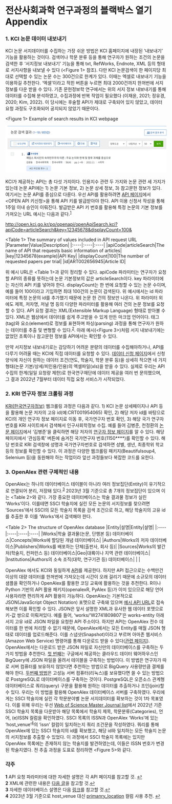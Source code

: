 # 전산사회과학 연구과정의 블랙박스 열기 Appendix

 ### 1. KCI 논문 데이터 내보내기
 KCI 논문 서지데이터를 수집하는 가장 쉬운 방법은 KCI 홈페이지에 내장된 ‘내보내기’ 기능을 활용하는 것이다. 검색어나 학문 분류 등을 통해 연구자가 원하는 조건의 논문을 검색한 후 ‘서지정보 내보내기’ 기능을 통해 txt, RefWorks, Endnote, XML 등의 형태로 서지사항을 내보낼 수 있다 (<Figure 1> 참조). 다만  KCI 논문검색이 한 페이지당 최대로 선택할 수 있는 논문 수는 300건으로 한계가 있다. 이때는 엑셀로 내보내기 기능을 이용하길 추천한다. ‘엑셀’이라고 적힌 버튼을 누르면 최대 2000건까지 한꺼번에 서지 정보를 다운 받을 수 있다. 기존 문헌정보학 연구에서는 위의 서지 정보 내보내기를 통해 데이터를 수집해 분석하였고, 수집과정에 반복 작업이 필요했다 (이재윤, 2021; 정유경, 2020; Kim, 2022). 이 당시에는 후술할 API가 제대로 구축되어 있지 않았고, 데이터 요청 과정도 구조화되어 공지되지 않았기 때문이다.

\<Figure 1\> Example of search results in KCI webpage

![Figure 1](github_figures/image01.png)

 KCI가 제공하는 API는 총 다섯 가지이다. 인용지수 관련 두 가지와 논문 관련 세 가지가 있는데 논문 API에는 1) 논문 기본 정보, 2) 논문 상세 정보, 3) 참고문헌 정보가 있다. 여기서는 논문 API를 중심으로 다룬다. 우선 API를 활용하려면 [API 페이지](https://www.kci.go.kr/kciportal/po/openapi/openApiList.kci)에서 <OPEN API 키신청>을 통해 API 키를 발급받아야 한다. API 이용 신청서 작성을 통해 1주일 이내 승인이 이뤄진다. 발급받은 API 키 번호를 활용해 특정 논문의 기본 정보를 가져오는 URL 예시는 다음과 같다.<sup id="a1">[1](#f1)</sup>

http://open.kci.go.kr/po/openapi/openApiSearch.kci?apiCode=articleSearch&key=12345678&displayCount=100&  

\<Table 1\> The summary of values included in API request URL
|Parameter|Value|Description|
|:----|:----|:----|
|apiCode|articleSearch|The name of API that requests basic information of articles|
|key|12345678(example)|API Key|
|displayCount|100|The number of requested papers per trial|
|id|ART002656945|Article ID|

위 예시 URL은 <Table 1>과 같이 정리할 수 있다. apiCode 파라미터는 연구자가 요청할 API의 종류를 뜻하는데 논문 기본정보의 값은 articleSearch이다. key 파라미터에는 자신의 API 키를 넣어야 한다. displayCount는 한 번에 요청할 수 있는 논문 수이며, 예를 들어 100이라고 기입하면 최대 100건의 논문이 검색된다. 위 예시에서는 id 파라미터에 특정 논문의 id를 추가했기 때문에 논문 한 건의 정보만 나온다. 위 파라미터 외에도 제목, 저자명, 저널 명 등의 다양한 파라미터를 활용해 여러 건의 논문 정보를 요청할 수 있다. API 요청 결과는 XML(Extensible Markup Language) 형태로 받아볼 수 있다. XML은 웹상에서 데이터를 쉽게 주고받을 수 있게 만든 마크업 언어이다. 태그(tag)와 요소(element)로 정보를 표현하며 파싱(parsing) 과정을 통해 연구자가 원하는 데이터를 추출 및 변형할 수 있다.<sup id="a2">[2](#f1)</sup>. 아래 예시(<Figure 3>)처럼 서지 내보내기에는 없었던 초록이나 참고문헌 정보를 API에서는 확인할 수 있다.

만약 서지정보 내보내기로는 감당하기 어려운 분량의 데이터를 수집해야하거나, API를 다루기 어려울 때는 KCI에 직접 데이터를 요청할 수 있다. [데이터 신청 페이지](https://www.kci.go.kr/kciportal/po/openapi/openReqDataList.kci)에서 신청 양식에 자신이 원하는 데이터 조건(연도, 학술지, 학문 분류 등)을 상세히 적으면 네 가지 형태(논문 기본/상세/피인용/인용)의 엑셀파일(xls)을 받을 수 있다. 실제로 우리는 API 수집의 한계(일일 요청량 제한)로 한국연구재단에 데이터 제공을 여러 번 문의했으며, 그 결과 2022년 7월부터 데이터 직접 요청 서비스가 시작되었다.

### 2. KRI 연구자 정보 크롤링 과정
[KRI(한국연구자정보)](https://www.kri.go.kr/kri2) 웹크롤링 과정은 다음과 같다. 1) KCI 논문 상세페이지나 API 등을 활용해 논문 저자의 고유 id(예:CRT001954065) 확인, 2) 해당 저자 id를 바탕으로 KCI의 개인 연구자 정보 페이지로 이동 후, 국가연구자 번호 확인, 3) 해당 국가 연구자번호를 KRI 사이트에서 검색해서 인구사회학정보 수집. 예를 들어 김병준, 천정환의 [논문 페이지](https://www.kci.go.kr/kciportal/ci/sereArticleSearch/ciSereArtiView.kci?sereArticleSearchBean.artiId=ART002647202)에서 ‘김병준’을 클릭하면 해당 저자의 [연구자 정보 페이지](https://www.kci.go.kr/kciportal/po/citationindex/poCretDetail.kci?citationBean.cretId=CRT001954065)를 알 수 있다. 해당 페이지에서 ‘관심등록’ 버튼에 숨겨진 국가연구자 번호(1150****)를 확인할 수 있다. 해당 번호로 KRI 검색창에 성명과 국가연구자번호로 검색하면 성별, 생년, 최종학위 학교 등의 정보를 확인할 수 있다. 이 과정은 다양한 웹크롤링 패키지(Beautifulsoup4, Selenium 등)을 동원해야 하는 작업이라 앞선 과정들보다 복잡한 코드를 요한다.

### 3. OpenAlex 관련 구체적인 내용
 OpenAlex는 하나의 데이터베이스 테이블이 아니라 여러 정보집단(Entity)이 유기적으로 연결되어 분리, 저장돼 있다.<sup id="a3">[3](#f1)</sup> 2023년 3월 기준으로 총 7개의 정보집단이 있으며 이는 <Table 2>와 같다. 가장 중요한 데이터베이스는 학술 결과물 정보가 실린 ‘Works’이다. 이를테면 SSCI 학술지에 실린 모든 논문의 서지정보를 찾으려면 ‘Sources’에서 SSCI의 모든 학술지 목록을 검색 조건으로 하고, 해당 학술지의 고유 id를 추출한 후 이를 ‘Works’에서 검색해야 한다.

\<Table 2\> The structure of OpenAlex database
|Entity|설명|Entity|설명|
|:----|:----|:----|:----|
|Works|학술 결과물(논문, 단행본 등) 데이터베이스|Concepts|Works에 할당된 개념 데이터베이스|
|Authors|Works의 저자 데이터베이스|Publishers|Works를 배포하는 단체(출판사, 회사 등)|
|Sources|Works의 발간처(학술지, 컨퍼런스 등) 데이터베이스|Geo|대륙이나 지역 관련 데이터베이스|
|Institutions|Authors의 소속 조직(대학, 연구기관 등) 데이터베이스| | |

 OpenAlex 에서도 KCI와 동일하게 [API](https://docs.openalex.org/how-to-use-the-api/api-overview)를 제공한다. 하지만 API 접근으로는 수백만건 이상의 대량 데이터를 한꺼번에 가져오는데 시간이 오래 걸리기 때문에 소규모의 데이터 샘플을 확인하거나 OpenAlex를 활용한 코딩 교육에 활용하는 것을 추천한다. R이나 Python 기반의 API 활용 패키지(openalexR, PyAlex 등)가 이미 있으므로 해당 언어 사용자라면 편리하게 API 활용이 가능하다. OpenAlex는 기본적으로 JSON(JavaScript Object Notation) 포맷으로 구축돼 있으며 [예시 API URL](https://api.openalex.org/works/W2741809807)로 접속해보면 이를 확인할 수 있다. JSON은 앞서 설명한 XML과 유사한 웹 데이터 포맷으로 키-값 쌍으로 이뤄져있다. 예를 들어, ‘works/‘W2741809807’은 works-entity 아래 서지 고유 id로 JSON 파일을 요청한 API 주소이다. 
 하지만 API는 OpenAlex 전수 데이터를 한 번에 처리할 수 없기 때문에, OpenAlex에서는 모든 Entity를 매월 JSON 형태로 데이터를 업로드해준다. 이를 스냅샷(Snapshot)이라고 부르며 아마존 웹서비스(Amazon Web Service) 명령어를 통해 다운로드 받을 수 있다([관련 페이지](https://docs.openalex.org/download-all-data/download-to-your-machine)). OpenAlex에서는 다운로드 받은 JSON 파일로 자신만의 데이터베이스를 구축하는 두 가지 방법을 추천한다. [첫 번째](https://docs.openalex.org/download-all-data/upload-to-your-database/load-to-a-data-warehouse)는 구글에서 제공하는 클라우드 데이터 웨어하우스인 BigQuery에 JSON 파일을 올려서 테이블을 구축하는 방법이다. 이 방법은 연구자가 따로 서버 컴퓨터를 보유하지 않았다면 추천하는 방법으로 BigQuery 사용량만큼 결제를 해야 한다. [두번째 방법](https://docs.openalex.org/download-all-data/upload-to-your-database/load-to-a-relational-database)은 고성능 서버 컴퓨터(리눅스)를 보유했다면 쓸 수 있는 방법으로 PostgreSQL로 데이터베이스를 구축하는 것이다. PostgreSQL은 오픈소스 관계형 데이터베이스로 쿼리(query) 구문을 활용해 원하는 데이터를 추출하거나 조인(join)할 수 있다. 우리는 이 방법을 활용해 OpenAlex 데이터베이스 서버를 구축하였다.
 우리에게는 SSCI 학술지에 실린 각 학문분야별 논문 서지데이터를 확보하는 것이 1차 목표였다. 이를 위해 우리는 우선 [Web of Science Master Journal list](https://mjl.clarivate.com/collection-list-downloads)에서 2022년 기준 SSCI 학술지 목록을 다운받아 해당 목록에서 학술지 제목, 학문분류(Categories), 언어, (e)ISSN 컬럼을 확인하였다. SSCI 목록의 ISSN과 OpenAlex ‘Works’에 있는 ‘host_venue’<sup id="a4">[4](#f1)</sup>의 ‘issn’ 컬럼이 일치하는지 쿼리 조건문을 작성하였다. 쿼리를 통해 OpenAlex에 있는 SSCI 학술지의 id를 확보했고, 해당 id와 일치하는 모든 학술지 논문의 서지정보를 추출할 수 있었다. 이 과정에서 SSCI 학술지 목록에는 있지만 OpenAlex 목록에는 존재하지 않는 학술지를 발견하였는데, 이들은 ISSN 번호가 변경된 학술지였다. 전 추출 과정을 도표로 정리하면 <Figure 5>와 같다. 

### 각주
<b id="f1">1</b> API 요청 파라미터에 대한 자세한 설명은 각 API 페이지를 참고할 것. [↩](#a1)  
<b id="f2">2</b> XML에 관련한 내용은 [다음 글](https://www.webzineriks.or.kr/post/디지털-인문학-연구를-위한-공공데이터-활용-2-김병준)을 참고할 것.[↩](#a2)  
<b id="f2">3</b> 자세한 데이터베이스 설명은 다음 [링크](https://docs.openalex.org/api-entities/entities-overview)를 참고할 것.[↩](#a3)  
<b id="f4">4</b> 2023년 3월 기준으로 host_venue 대신 [primanry_location](https://docs.openalex.org/api-entities/works/work-object#primary_location) 컬럼 사용 추천. [↩](#a4)